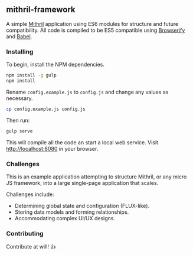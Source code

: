 ## mithril-framework

A simple [Mithril](https://lhorie.github.io/mithril/) application using ES6 modules for structure and future compatibility. All code is compiled to be ES5 compatible using [Browserify](http://browserify.org/) and [Babel](https://babeljs.io/).

### Installing

To begin, install the NPM dependencies.

```bash
npm install -g gulp
npm install
```

Rename `config.example.js` to `config.js` and change any values as necessary.
```bash
cp config.example.js config.js
```

Then run:

```bash
gulp serve
```

This will compile all the code an start a local web service. Visit [http://localhost:8080](http://localhost:8080) in your browser.

### Challenges

This is an example application attempting to structure Mithril, or any micro JS framework, into a large single-page application that scales.

Challenges include:
* Determining global state and configuration (FLUX-like).
* Storing data models and forming relationships.
* Accommodating complex UI/UX designs.

### Contributing

Contribute at will! :+1:

